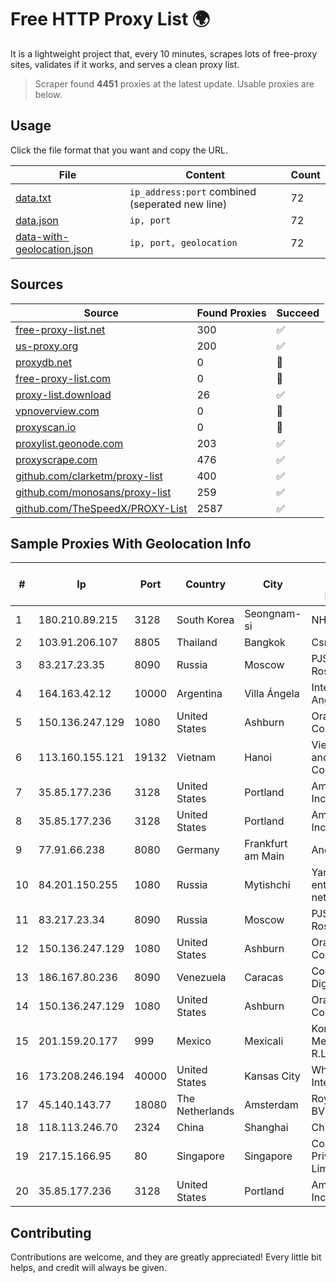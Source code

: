 
# Free HTTP Proxy List 🌍

It is a lightweight project that, every 10 minutes, scrapes lots of free-proxy sites, validates if it works, and serves a clean proxy list.


> Scraper found **4451** proxies at the latest update. Usable proxies are below.

## Usage

Click the file format that you want and copy the URL.


|File|Content|Count|
|----|-------|-----|
|[data.txt](https://raw.githubusercontent.com/themiralay/Proxy-List-World/master/data.txt)|`ip_address:port` combined (seperated new line)|72|
|[data.json](https://raw.githubusercontent.com/themiralay/Proxy-List-World/master/data.json)|`ip, port`|72|
|[data-with-geolocation.json](https://raw.githubusercontent.com/themiralay/Proxy-List-World/master/data-with-geolocation.json)|`ip, port, geolocation`|72|

## Sources

|Source|Found Proxies|Succeed|
|------|-------------|-------|
|[free-proxy-list.net](https://free-proxy-list.net)|300|✅|
|[us-proxy.org](https://www.us-proxy.org)|200|✅|
|[proxydb.net](http://proxydb.net)|0|🚫|
|[free-proxy-list.com](https://free-proxy-list.com/?page=&port=&type%5B%5D=http&type%5B%5D=https&up_time=0&search=Search)|0|🚫|
|[proxy-list.download](https://www.proxy-list.download/HTTP)|26|✅|
|[vpnoverview.com](https://vpnoverview.com/privacy/anonymous-browsing/free-proxy-servers)|0|🚫|
|[proxyscan.io](https://www.proxyscan.io)|0|🚫|
|[proxylist.geonode.com](https://proxylist.geonode.com/api/proxy-list?limit=300&page=1&sort_by=lastChecked&sort_type=desc&protocols=http,https)|203|✅|
|[proxyscrape.com](https://api.proxyscrape.com/v2/?request=displayproxies&protocol=http&timeout=10000&country=all&ssl=all&anonymity=all)|476|✅|
|[github.com/clarketm/proxy-list](https://raw.githubusercontent.com/clarketm/proxy-list/master/proxy-list-raw.txt)|400|✅|
|[github.com/monosans/proxy-list](https://raw.githubusercontent.com/monosans/proxy-list/main/proxies/http.txt)|259|✅|
|[github.com/TheSpeedX/PROXY-List](https://raw.githubusercontent.com/TheSpeedX/PROXY-List/master/http.txt)|2587|✅|


## Sample Proxies With Geolocation Info

|#|Ip|Port|Country|City|Internet Service Provider|
|-|--|----|-------|----|-------------------------|
|1|180.210.89.215|3128|South Korea|Seongnam-si|NHNCLOUD|
|2|103.91.206.107|8805|Thailand|Bangkok|Csne Co., Ltd.|
|3|83.217.23.35|8090|Russia|Moscow|PJSC Rostelecom|
|4|164.163.42.12|10000|Argentina|Villa Ángela|Interret Villa Angela SRL|
|5|150.136.247.129|1080|United States|Ashburn|Oracle Corporation|
|6|113.160.155.121|19132|Vietnam|Hanoi|VietNam Post and Telecom Corporation|
|7|35.85.177.236|3128|United States|Portland|Amazon.com, Inc.|
|8|35.85.177.236|3128|United States|Portland|Amazon.com, Inc.|
|9|77.91.66.238|8080|Germany|Frankfurt am Main|Andrii Hrosh|
|10|84.201.150.255|1080|Russia|Mytishchi|Yandex enterprise network|
|11|83.217.23.34|8090|Russia|Moscow|PJSC Rostelecom|
|12|150.136.247.129|1080|United States|Ashburn|Oracle Corporation|
|13|186.167.80.236|8090|Venezuela|Caracas|Corporacion Digitel C.A|
|14|150.136.247.129|1080|United States|Ashburn|Oracle Corporation|
|15|201.159.20.177|999|Mexico|Mexicali|Konecta de Mexico, S. de R.L. de C.V.|
|16|173.208.246.194|40000|United States|Kansas City|WholeSale Internet|
|17|45.140.143.77|18080|The Netherlands|Amsterdam|RoyaleHosting BV|
|18|118.113.246.70|2324|China|Shanghai|Chinanet|
|19|217.15.166.95|80|Singapore|Singapore|Contabo Asia Private Limited|
|20|35.85.177.236|3128|United States|Portland|Amazon.com, Inc.|



## Contributing

Contributions are welcome, and they are greatly appreciated! Every
little bit helps, and credit will always be given.

